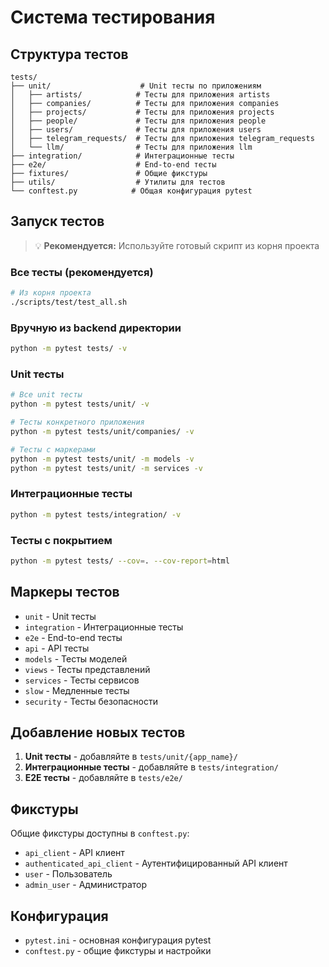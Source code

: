 # Система тестирования

## Структура тестов

```
tests/
├── unit/                    # Unit тесты по приложениям
│   ├── artists/            # Тесты для приложения artists
│   ├── companies/          # Тесты для приложения companies
│   ├── projects/           # Тесты для приложения projects
│   ├── people/             # Тесты для приложения people
│   ├── users/              # Тесты для приложения users
│   ├── telegram_requests/  # Тесты для приложения telegram_requests
│   └── llm/                # Тесты для приложения llm
├── integration/            # Интеграционные тесты
├── e2e/                    # End-to-end тесты
├── fixtures/               # Общие фикстуры
├── utils/                  # Утилиты для тестов
└── conftest.py            # Общая конфигурация pytest
```

## Запуск тестов

> 💡 **Рекомендуется:** Используйте готовый скрипт из корня проекта

### Все тесты (рекомендуется)
```bash
# Из корня проекта
./scripts/test/test_all.sh
```

### Вручную из backend директории
```bash
python -m pytest tests/ -v
```

### Unit тесты
```bash
# Все unit тесты
python -m pytest tests/unit/ -v

# Тесты конкретного приложения
python -m pytest tests/unit/companies/ -v

# Тесты с маркерами
python -m pytest tests/unit/ -m models -v
python -m pytest tests/unit/ -m services -v
```

### Интеграционные тесты
```bash
python -m pytest tests/integration/ -v
```

### Тесты с покрытием
```bash
python -m pytest tests/ --cov=. --cov-report=html
```

## Маркеры тестов

- `unit` - Unit тесты
- `integration` - Интеграционные тесты
- `e2e` - End-to-end тесты
- `api` - API тесты
- `models` - Тесты моделей
- `views` - Тесты представлений
- `services` - Тесты сервисов
- `slow` - Медленные тесты
- `security` - Тесты безопасности

## Добавление новых тестов

1. **Unit тесты** - добавляйте в `tests/unit/{app_name}/`
2. **Интеграционные тесты** - добавляйте в `tests/integration/`
3. **E2E тесты** - добавляйте в `tests/e2e/`

## Фикстуры

Общие фикстуры доступны в `conftest.py`:
- `api_client` - API клиент
- `authenticated_api_client` - Аутентифицированный API клиент
- `user` - Пользователь
- `admin_user` - Администратор

## Конфигурация

- `pytest.ini` - основная конфигурация pytest
- `conftest.py` - общие фикстуры и настройки
